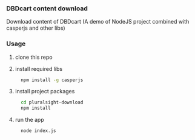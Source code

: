 ### DBDcart content download

Download content of DBDcart (A demo of NodeJS project combined with casperjs and other libs)

### Usage

1. clone this repo

2. install required libs

	```bash
	  npm install -g casperjs
	```

3. install project packages

	```bash
	  cd pluralsight-download
	  npm install
	```

4. run the app

	```bash
	  node index.js
	```
